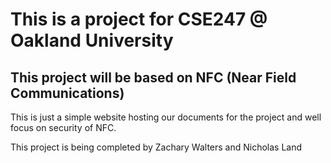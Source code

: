 # This is a project for CSE247 @ Oakland University

## This project will be based on NFC (Near Field Communications)

This is just a simple website hosting our documents for the project
and well focus on security of NFC.


This project is being completed by Zachary Walters and Nicholas Land
